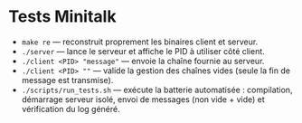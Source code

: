 # Tests Minitalk

- `make re` — reconstruit proprement les binaires client et serveur.
- `./server` — lance le serveur et affiche le PID à utiliser côté client.
- `./client <PID> "message"` — envoie la chaîne fournie au serveur.
- `./client <PID> ""` — valide la gestion des chaînes vides (seule la fin de message est transmise).
- `./scripts/run_tests.sh` — exécute la batterie automatisée : compilation, démarrage serveur isolé, envoi de messages (non vide + vide) et vérification du log généré.

